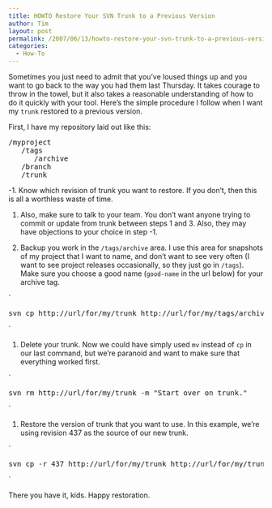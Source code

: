 ```yaml
---
title: HOWTO Restore Your SVN Trunk to a Previous Version
author: Tim
layout: post
permalink: /2007/06/13/howto-restore-your-svn-trunk-to-a-previous-version/
categories:
  - How-To
---
```

Sometimes you just need to admit that you&#8217;ve loused things up and you want to go back to the way you had them last Thursday. It takes courage to throw in the towel, but it also takes a reasonable understanding of how to do it quickly with your tool. Here&#8217;s the simple procedure I follow when I want my `trunk` restored to a previous version.

First, I have my repository laid out like this:

<pre>/myproject
   /tags
      /archive
   /branch
   /trunk
</pre>

-1. Know which revision of trunk you want to restore. If you don&#8217;t, then this is all a worthless waste of time.

  1. Also, make sure to talk to your team. You don&#8217;t want anyone trying to commit or update from trunk between steps 1 and 3. Also, they may have objections to your choice in step -1.

  2. Backup you work in the `/tags/archive` area. I use this area for snapshots of my project that I want to name, and don&#8217;t want to see very often (I want to see project releases occasionally, so they just go in `/tags`). Make sure you choose a good name (`good-name` in the url below) for your archive tag.

`
<pre>
svn cp http://url/for/my/trunk http://url/for/my/tags/archive/good-name -m "Save my messed up work."
</pre>
<p>`

  1. Delete your trunk. Now we could have simply used `mv` instead of `cp` in our last command, but we&#8217;re paranoid and want to make sure that everything worked first.

`
<pre>
svn rm http://url/for/my/trunk -m "Start over on trunk."
</pre>
<p>`

  1. Restore the version of trunk that you want to use. In this example, we&#8217;re using revision 437 as the source of our new trunk.

`
<pre>
svn cp -r 437 http://url/for/my/trunk http://url/for/my/trunk -m "Restore trunk to previous version."
</pre>
<p>`

There you have it, kids. Happy restoration.
